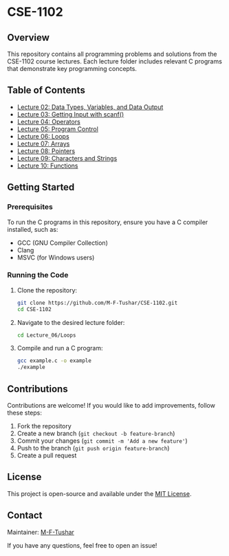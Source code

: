 # CSE-1102

## Overview
This repository contains all programming problems and solutions from the CSE-1102 course lectures. Each lecture folder includes relevant C programs that demonstrate key programming concepts.

## Table of Contents
- [Lecture 02: Data Types, Variables, and Data Output](Lecture_02/Data_Types_Variables_and_Data_Output/)
- [Lecture 03: Getting Input with scanf()](Lecture_03/Getting_Input_with_scanf/)
- [Lecture 04: Operators](Lecture_04/Operators/)
- [Lecture 05: Program Control](Lecture_05/Program_Control/)
- [Lecture 06: Loops](Lecture_06/Loops/)
- [Lecture 07: Arrays](Lecture_07/Arrays/)
- [Lecture 08: Pointers](Lecture_08/Pointers/)
- [Lecture 09: Characters and Strings](Lecture_09/Characters_and_Strings/)
- [Lecture 10: Functions](Lecture_10/Functions/)

## Getting Started
### Prerequisites
To run the C programs in this repository, ensure you have a C compiler installed, such as:
- GCC (GNU Compiler Collection)
- Clang
- MSVC (for Windows users)

### Running the Code
1. Clone the repository:
   ```sh
   git clone https://github.com/M-F-Tushar/CSE-1102.git
   cd CSE-1102
   ```
2. Navigate to the desired lecture folder:
   ```sh
   cd Lecture_06/Loops
   ```
3. Compile and run a C program:
   ```sh
   gcc example.c -o example
   ./example
   ```

## Contributions
Contributions are welcome! If you would like to add improvements, follow these steps:
1. Fork the repository
2. Create a new branch (`git checkout -b feature-branch`)
3. Commit your changes (`git commit -m 'Add a new feature'`)
4. Push to the branch (`git push origin feature-branch`)
5. Create a pull request

## License
This project is open-source and available under the [MIT License](LICENSE).

## Contact
Maintainer: [M-F-Tushar](https://github.com/M-F-Tushar)

If you have any questions, feel free to open an issue!


